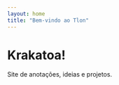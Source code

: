 ```yaml
---
layout: home
title: "Bem-vindo ao Tlon"
---
```


# Krakatoa!

Site de anotações, ideias e projetos.


